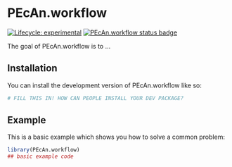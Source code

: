 
# PEcAn.workflow

<!-- badges: start -->

[![Lifecycle: experimental](https://img.shields.io/badge/lifecycle-experimental-orange.svg)](https://lifecycle.r-lib.org/articles/stages.html#experimental)
[![PEcAn.workflow status badge](https://pecanproject.r-universe.dev/badges/PEcAn.workflow)](https://pecanproject.r-universe.dev/PEcAn.workflow)

<!-- badges: end -->

The goal of PEcAn.workflow is to ...

## Installation

You can install the development version of PEcAn.workflow like so:

``` r
# FILL THIS IN! HOW CAN PEOPLE INSTALL YOUR DEV PACKAGE?
```

## Example

This is a basic example which shows you how to solve a common problem:

``` r
library(PEcAn.workflow)
## basic example code
```

